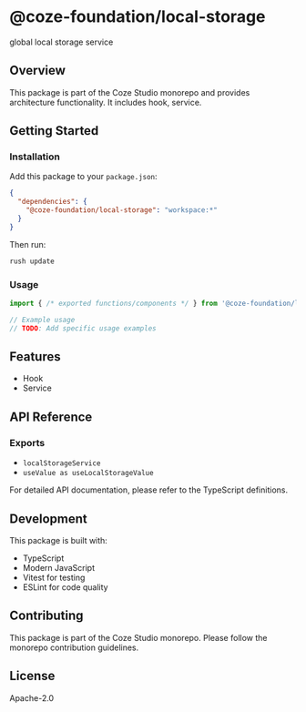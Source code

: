 # @coze-foundation/local-storage

global local storage service

## Overview

This package is part of the Coze Studio monorepo and provides architecture functionality. It includes hook, service.

## Getting Started

### Installation

Add this package to your `package.json`:

```json
{
  "dependencies": {
    "@coze-foundation/local-storage": "workspace:*"
  }
}
```

Then run:

```bash
rush update
```

### Usage

```typescript
import { /* exported functions/components */ } from '@coze-foundation/local-storage';

// Example usage
// TODO: Add specific usage examples
```

## Features

- Hook
- Service

## API Reference

### Exports

- `localStorageService`
- `useValue as useLocalStorageValue`


For detailed API documentation, please refer to the TypeScript definitions.

## Development

This package is built with:

- TypeScript
- Modern JavaScript
- Vitest for testing
- ESLint for code quality

## Contributing

This package is part of the Coze Studio monorepo. Please follow the monorepo contribution guidelines.

## License

Apache-2.0

